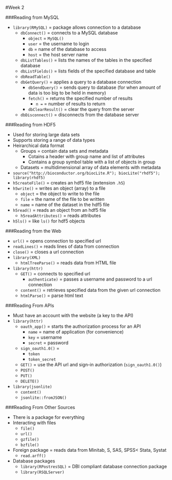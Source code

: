 #Week 2

###Reading from MySQL
* `library(RMySQL)` = package allows connection to a database
  * `dbConnect()` = connects to a MySQL database
    * `object` = `MySQL()`
    * `user` = the username to login
    * `db` = name of the database to access
    * `host` = the host server name
  * `dbListTables()` = lists the names of the tables in the specified database  
  * `dbListFields()` = lists fields of the specified database and table
  * `dbReadTable()`
  * `dbGetQuery()` = applies a query to a database connection
    * `dbSendQuery()` = sends query to database (for when amount of data is too big to be held in memory)
    * `fetch()` = returns the specified number of results
      * `n =` = number of results to return
    * `dbClearResult()` = clear the query from the server
  * `dbDisconnect()` = disconnects from the database server

###Reading from HDF5
* Used for storing large data sets
* Supports storing a range of data types
* Heirarchical data format
  * Groups = contain data sets and metadata
    * Cotains a header with group name and list of attributes
    * Contains a group symbol table with a list of objects in group
  * Datasets = multidimensional array of data elements with metadata
* `source("http://bioconductor.org/biocLite.R"); biocLite("rhdf5"); library(rhdf5)`
* `h5createFile()` = creates an hdf5 file (extension `.h5`)
* `h5write()` = writes an object (array) to a file
  * `object` = the object to write to the file
  * `file` = the name of the file to be written
  * `name` = name of the dataset in the hdf5 file
* `h5read()` = reads an object from an hdf5 file
  * `h5readAttributes()` = reads attributes
* `h5ls()` = like `ls()` for hdf5 objects

###Reading from the Web
* `url()` = opens connection to specified url
* `readLines()` = reads lines of data from connection
* `close()` = closes a url connection
* `library(XML)`
  * `htmlTreeParse()` = reads data from HTML file
* `library(httr)`
  * `GET()` = connects to specified url
    * `authenticate)` = passes a username and password to a url connection
  * `content()` = retrieves specified data from the given url connection
  * `htmlParse()` = parse html text

###Reading From APIs
* Must have an account with the website (a key to the API)
* `library(httr)`
  * `oauth_app()` = starts the authorization process for an API
    * `name` = name of application (for convenience)
    * `key` = username
    * `secret` = password
  * `sign_oauth1.0()` =
    * `token`
    * `token_secret`
  * `GET()` = use the API url and sign-in authorization (`sign_oauth1.0()`)
  * `POST()`
  * `PUT()`
  * `DELETE()`
* `library(jsonlite)`
  * `content()`
  * `jsonlite::fromJSON()`

###Reading From Other Sources
* There is a package for everything
* Interacting with files
  * `file()`
  * `url()`
  * `gzfile()`
  * `bzfile()`
* Foreign package = reads data from Minitab, S, SAS, SPSS< Stata, Systat
  * `read.arff()`
* Database packages
  * `library(RPostresSQL)` = DBI compliant database connection package
  * `library(RSQLServer)`
